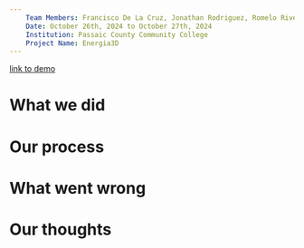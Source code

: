```yaml
---
    Team Members: Francisco De La Cruz, Jonathan Rodriguez, Romelo Rivera, Dilan Trejo
    Date: October 26th, 2024 to October 27th, 2024
    Institution: Passaic County Community College
    Project Name: Energia3D
---
```


[link to demo](https://trial.jonathanwebworks.com/energia3d.html)

# What we did
# Our process
# What went wrong
# Our thoughts
